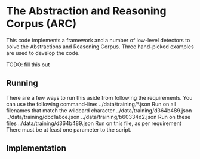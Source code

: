 # The Abstraction and Reasoning Corpus (ARC)

This code implements a framework and a number of low-level detectors to solve
the Abstractions and Reasoning Corpus. Three hand-picked examples are used
to develop the code.

TODO: fill this out

## Running
There are a few ways to run this aside from following the requirements.
You can use the following command-line:
../data/training/*.json
Run on all filenames that match the wildcard character
../data/training/d364b489.json ../data/training/dbc1a6ce.json ../data/training/b60334d2.json
Run on these files
../data/training/d364b489.json
Run on this file, as per requirement
There must be at least one parameter to the script.

## Implementation

